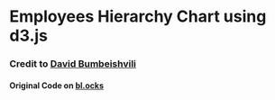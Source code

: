 # Employees Hierarchy Chart using d3.js
### Credit to [David Bumbeishvili](https://bl.ocks.org/bumbeishvili)
#### Original Code on [bl.ocks](https://bl.ocks.org/bumbeishvili/dbc0beff4baf64674b0f05b94cb4462e)